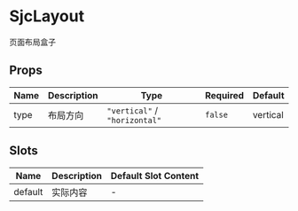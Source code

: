 # SjcLayout

页面布局盒子

## Props

<!-- @vuese:SjcLayout:props:start -->
|Name|Description|Type|Required|Default|
|---|---|---|---|---|
|type|布局方向|`"vertical"` / `"horizontal"`|`false`|vertical|

<!-- @vuese:SjcLayout:props:end -->


## Slots

<!-- @vuese:SjcLayout:slots:start -->
|Name|Description|Default Slot Content|
|---|---|---|
|default|实际内容|-|

<!-- @vuese:SjcLayout:slots:end -->


